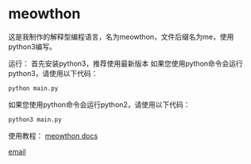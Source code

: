 # meowthon

这是我制作的解释型编程语言，名为meowthon，文件后缀名为me，使用python3编写。

运行：
首先安装python3，推荐使用最新版本
如果您使用python命令会运行python3，请使用以下代码：
```sh
python main.py
```
如果您使用python命令会运行python2，请使用以下代码：
```sh
python3 main.py
```

使用教程：
[meowthon docs](https://meowjiao.github.io/2023/02/05/meowthon-docs/)

[email](mailto:Meowjiao321@outlook.com)
